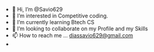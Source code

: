 - 👋 Hi, I’m @Savio629
- 👀 I’m interested in Competitive coding.
- 🌱 I’m currently learning Btech CS
- 💞️ I’m looking to collaborate on my Profile and my Skills
- 📫 How to reach me ...
 diassavio629@gmail.com
-
<!---
Savio629/Savio629 is a ✨ special ✨ repository because its `README.md` (this file) appears on your GitHub profile.
You can click the Preview link to take a look at your changes.
--->

